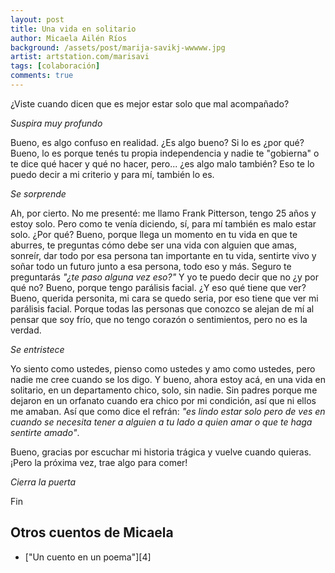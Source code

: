 ```yaml
---
layout: post
title: Una vida en solitario
author: Micaela Ailén Ríos
background: /assets/post/marija-savikj-wwwww.jpg
artist: artstation.com/marisavi
tags: [colaboración]
comments: true
---
```


¿Viste cuando dicen que es mejor estar solo que mal acompañado?

*Suspira muy profundo*

Bueno, es algo confuso en realidad. ¿Es algo bueno? Si lo es ¿por qué? Bueno,
lo es porque tenés tu propia independencia y nadie te "gobierna" o te dice qué
hacer y qué no hacer, pero... ¿es algo malo también? Eso te lo puedo decir a mi
criterio y para mí, también lo es.

*Se sorprende*

Ah, por cierto. No me presenté: me llamo Frank Pitterson, tengo 25 años y estoy
solo. Pero como te venía diciendo, sí, para mí también es malo estar solo. ¿Por
qué? Bueno, porque llega un momento en tu vida en que te aburres, te preguntas
cómo debe ser una vida con alguien que amas, sonreír, dar todo por esa persona
tan importante en tu vida, sentirte vivo y soñar todo un futuro junto a esa
persona, todo eso y más. Seguro te preguntarás *"¿te paso alguna vez eso?"* Y
yo te puedo decir que no ¿y por qué no? Bueno, porque tengo parálisis facial.
¿Y eso qué tiene que ver? Bueno, querida personita, mi cara se quedo seria, por
eso tiene que ver mi parálisis facial. Porque todas las personas que conozco se
alejan de mí al pensar que soy frío, que no tengo corazón o sentimientos, pero
no es la verdad.

*Se entristece* 

Yo siento como ustedes, pienso como ustedes y amo como ustedes, pero nadie me
cree cuando se los digo. Y bueno, ahora estoy acá, en una vida en solitario, en
un departamento chico, solo, sin nadie. Sin padres porque me dejaron en un
orfanato cuando era chico por mi condición, así que ni ellos me amaban. Así que
como dice el refrán: *"es lindo estar solo pero de ves en cuando se necesita
tener a alguien a tu lado a quien amar o que te haga sentirte amado"*.

Bueno, gracias por escuchar mi historia trágica y vuelve cuando quieras. ¡Pero
la próxima vez, trae algo para comer!

*Cierra la puerta*

Fin

## Otros cuentos de Micaela

* ["Un cuento en un poema"][4]
